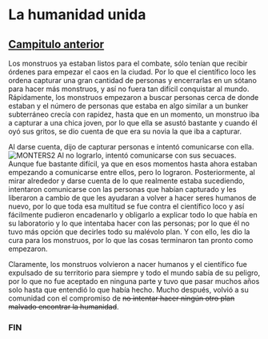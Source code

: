 # La humanidad unida

[Campitulo anterior](Version_1.0.md)
---
Los monstruos ya estaban listos para el combate, sólo tenían que recibir órdenes para empezar el caos en la ciudad. Por lo que el científico loco les ordena capturar una gran cantidad de personas y encerrarlas en un sótano para hacer más monstruos, y así no fuera tan difícil conquistar al mundo. Rápidamente, los monstruos empezaron a buscar personas cerca de donde estaban y el número de personas que estaba en algo similar a un bunker subterráneo crecía con rapidez, hasta que en un momento, un monstruo iba a capturar a una chica joven, por lo que ella se asustó bastante y cuando él oyó sus gritos, se dio cuenta de que era su novia la que iba a capturar.

Al darse cuenta, dijo de capturar personas e intentó comunicarse con ella. 
![MONTERS2](https://thumbs.dreamstime.com/b/monstruo-secuestra-una-chica-ai-scifi-art-un-ajeno-macho-captura-y-mantiene-prisionera-joven-ilustraci%C3%B3n-de-arte-generativo-268530903.jpg)
Al no lograrlo, intentó comunicarse con sus secuaces. Aunque fue bastante difícil, ya que en esos momentos hasta ahora estaban empezando a comunicarse entre ellos, pero lo lograron. Posteriormente, al mirar alrededor y darse cuenta de lo que realmente estaba sucediendo, intentaron comunicarse con las personas que habían capturado y les liberaron a cambio de que les ayudaran a volver a hacer seres humanos de nuevo, por lo que toda esa multitud se fue contra el científico loco y así fácilmente pudieron encadenarlo y obligarlo a explicar todo lo que había en su laboratorio y lo que intentaba hacer con las personas; por lo que él no tuvo más opción que decirles todo su malévolo plan. Y con ello, les dio la cura para los monstruos, por lo que las cosas terminaron tan pronto como empezaron.

Claramente, los monstruos volvieron a nacer humanos y el científico fue expulsado de su territorio para siempre y todo el mundo sabía de su peligro, por lo que no fue aceptado en ninguna parte y tuvo que pasar muchos años solo hasta que entendió lo que había hecho. Mucho después, volvió a su comunidad con el compromiso de <del>no intentar hacer ningún otro plan malvado encontrar la humanidad</del>.

### FIN
